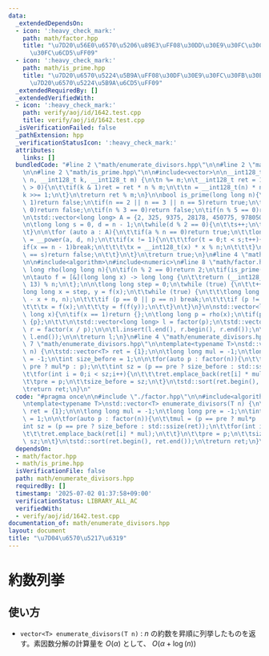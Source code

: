 ```yaml
---
data:
  _extendedDependsOn:
  - icon: ':heavy_check_mark:'
    path: math/factor.hpp
    title: "\u7D20\u56E0\u6570\u5206\u89E3\uFF08\u30DD\u30E9\u30FC\u30C9\u30FB\u30ED\
      \u30FC\u6CD5\uFF09"
  - icon: ':heavy_check_mark:'
    path: math/is_prime.hpp
    title: "\u7D20\u6570\u5224\u5B9A\uFF08\u30DF\u30E9\u30FC\u30FB\u30E9\u30D3\u30F3\
      \u7D20\u6570\u5224\u5B9A\u6CD5\uFF09"
  _extendedRequiredBy: []
  _extendedVerifiedWith:
  - icon: ':heavy_check_mark:'
    path: verify/aoj/id/1642.test.cpp
    title: verify/aoj/id/1642.test.cpp
  _isVerificationFailed: false
  _pathExtension: hpp
  _verificationStatusIcon: ':heavy_check_mark:'
  attributes:
    links: []
  bundledCode: "#line 2 \"math/enumerate_divisors.hpp\"\n\n#line 2 \"math/factor.hpp\"\
    \n\n#line 2 \"math/is_prime.hpp\"\n\n#include<vector>\n\n__int128_t __power(__int128_t\
    \ n, __int128_t k, __int128_t m) {\n\tn %= m;\n\t__int128_t ret = 1;\n\twhile(k\
    \ > 0){\n\t\tif(k & 1)ret = ret * n % m;\n\t\tn = __int128_t(n) * n % m;\n\t\t\
    k >>= 1;\n\t}\n\treturn ret % m;\n}\n\nbool is_prime(long long n){\n\tif(n <=\
    \ 1)return false;\n\tif(n == 2 || n == 3 || n == 5)return true;\n\tif(n % 2 ==\
    \ 0)return false;\n\tif(n % 3 == 0)return false;\n\tif(n % 5 == 0)return false;\n\
    \n\tstd::vector<long long> A = {2, 325, 9375, 28178, 450775, 9780504, 1795265022};\n\
    \n\tlong long s = 0, d = n - 1;\n\twhile(d % 2 == 0){\n\t\ts++;\n\t\td >>= 1;\n\
    \t}\n\n\tfor (auto a : A){\n\t\tif(a % n == 0)return true;\n\t\tlong long t, x\
    \ = __power(a, d, n);\n\t\tif(x != 1){\n\t\t\tfor(t = 0;t < s;t++){\n\t\t\t\t\
    if(x == n - 1)break;\n\t\t\t\tx = __int128_t(x) * x % n;\n\t\t\t}\n\t\t\tif(t\
    \ == s)return false;\n\t\t}\n\t}\n\treturn true;\n}\n#line 4 \"math/factor.hpp\"\
    \n\n#include<algorithm>\n#include<numeric>\n#line 8 \"math/factor.hpp\"\n\nlong\
    \ long rho(long long n){\n\tif(n % 2 == 0)return 2;\n\tif(is_prime(n))return n;\n\
    \n\tauto f = [&](long long x) -> long long {\n\t\treturn (__int128_t(x) * x +\
    \ 13) % n;\n\t};\n\n\tlong long step = 0;\n\twhile (true) {\n\t\t++step;\n\t\t\
    long long x = step, y = f(x);\n\t\twhile (true) {\n\t\t\tlong long p = std::gcd(y\
    \ - x + n, n);\n\t\t\tif (p == 0 || p == n) break;\n\t\t\tif (p != 1) return p;\n\
    \t\t\tx = f(x);\n\t\t\ty = f(f(y));\n\t\t}\n\t}\n}\n\nstd::vector<long long> factor(long\
    \ long x){\n\tif(x == 1)return {};\n\tlong long p = rho(x);\n\tif(p == x) return\
    \ {p};\n\t\t\n\tstd::vector<long long> l = factor(p);\n\tstd::vector<long long>\
    \ r = factor(x / p);\n\n\tl.insert(l.end(), r.begin(), r.end());\n\tstd::sort(l.begin(),\
    \ l.end());\n\n\treturn l;\n}\n#line 4 \"math/enumerate_divisors.hpp\"\n\n#line\
    \ 7 \"math/enumerate_divisors.hpp\"\n\ntemplate<typename T>\nstd::vector<T> enumerate_divisors(T\
    \ n) {\n\tstd::vector<T> ret = {1};\n\n\tlong long mul = -1;\n\tlong long pre\
    \ = -1;\n\tint size_before = 1;\n\n\tfor(auto p : factor(n)){\n\t\tmul = (p ==\
    \ pre ? mul*p : p);\n\t\tint sz = (p == pre ? size_before : std::ssize(ret));\n\
    \t\tfor(int i = 0;i < sz;i++){\n\t\t\tret.emplace_back(ret[i] * mul);\n\t\t}\n\
    \t\tpre = p;\n\t\tsize_before = sz;\n\t}\n\tstd::sort(ret.begin(), ret.end());\n\
    \treturn ret;\n}\n"
  code: "#pragma once\n\n#include \"./factor.hpp\"\n\n#include<algorithm>\n#include<vector>\n\
    \ntemplate<typename T>\nstd::vector<T> enumerate_divisors(T n) {\n\tstd::vector<T>\
    \ ret = {1};\n\n\tlong long mul = -1;\n\tlong long pre = -1;\n\tint size_before\
    \ = 1;\n\n\tfor(auto p : factor(n)){\n\t\tmul = (p == pre ? mul*p : p);\n\t\t\
    int sz = (p == pre ? size_before : std::ssize(ret));\n\t\tfor(int i = 0;i < sz;i++){\n\
    \t\t\tret.emplace_back(ret[i] * mul);\n\t\t}\n\t\tpre = p;\n\t\tsize_before =\
    \ sz;\n\t}\n\tstd::sort(ret.begin(), ret.end());\n\treturn ret;\n}\n"
  dependsOn:
  - math/factor.hpp
  - math/is_prime.hpp
  isVerificationFile: false
  path: math/enumerate_divisors.hpp
  requiredBy: []
  timestamp: '2025-07-02 01:37:58+09:00'
  verificationStatus: LIBRARY_ALL_AC
  verifiedWith:
  - verify/aoj/id/1642.test.cpp
documentation_of: math/enumerate_divisors.hpp
layout: document
title: "\u7D04\u6570\u5217\u6319"
---
```


# 約数列挙

## 使い方

- ``vector<T> enumerate_divisors(T n)`` : $n$ の約数を昇順に列挙したものを返す。素因数分解の計算量を $O(\alpha)$ として、 $O(\alpha + \log(n))$
